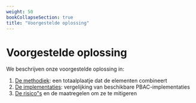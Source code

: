 ```yaml
---
weight: 50
bookCollapseSection: true
title: "Voorgestelde oplossing"
---
```


# Voorgestelde oplossing

We beschrijven onze voorgestelde oplossing in:

1. [De methodiek](4.methodiek): een totaalplaatje dat de elementen combineert 
2. [De implementaties](5.implementaties): vergelijking van beschikbare PBAC-implementaties
3. [De risico&quot;s](6.risicos) en de maatregelen om ze te mitigeren